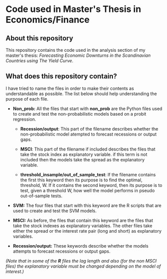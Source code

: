 # Code used in Master's Thesis in Economics/Finance

## About this repository
This repository contains the code used in the analysis section of my master's thesis: *Forecasting Economic Downturns in the
Scandinavian Countries using The Yield Curve*. 

## What does this repository contain?
I have tried to name the files in order to make their contents as understandable as possible. The list below should 
help understanding the purpose of each file. 

* **Non_prob:** All the files that start with **non_prob** are the Python files used to create and test the non-probabilistic
models based on a probit regression.

  * **Recession/output**: This part of the filename describes whether the non-probabilistic model atempted to forecast
  recessions or output gaps. 

  * **MSCI**: This part of the filename if included describes the files that take the stock index as explanatory variable. 
  if this term is not included then the models take the spread as the explanatory variable. 
  
  * **threshold_insample/out_of_sample_test**: If the filename contains the first this keyword then its purpose is to 
  find the optimal, threshold, W. If it contains the second keyword, then its purpose is to test, given a threshold W, how well
  the model performs in pseudo out-of-sample tests. 

* **SVM:** The four files that start with this keyword are the R scripts that are used to create and test the SVM models. 

 * **MSCI:** As before, the files that contain this keyword are the files that take the stock indexes as explanatory 
 variables. The other files take either the spread or the interest rate pair (long and short) as explanatory variables. 
 
 * **Recession/output:** These keywords describe whether the models attempts to forecast recessions or output gaps. 
 
 
 *(Note that in some of the **R** files the lag length and also (for the non MSCI files) the explanatory variable must be changed depending on the model of interest.)*
 
  
